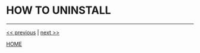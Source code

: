 # HOW TO UNINSTALL



---

[<< previous](https://gitlab.com/exadra37-docker/elixir/elixir/blob/master/docs/how-to/create_a_merge_request.md) | [next >>](https://gitlab.com/exadra37-docker/elixir/elixir/blob/master/AUTHOR.md)

[HOME](https://gitlab.com/exadra37-docker/elixir/elixir/blob/master/README.md)
